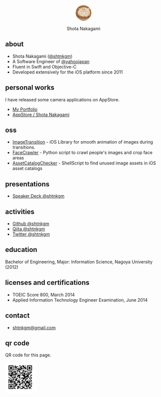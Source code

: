 <div align="center">
    <img src="https://github.com/shtnkgm/about/blob/master/image/icon_circle_200.png" width="50px">
    <p>Shota Nakagami</p>
</div>

## about
 - Shota Nakagami ([@shtnkgm](https://github.com/shtnkgm))
 - A Software Engineer of [@yahoojapan](https://github.com/yahoojapan)
 - Fluent in Swift and Objective-C
 - Developed extensively for the iOS platform since 2011

## personal works
I have released some camera applications on AppStore.

 - [My Portfolio](https://shtnkgm.github.io/)
 - [AppStore / Shota Nakagami](https://itunes.apple.com/developer/shota-nakagami/id457011383)

## oss
 - [ImageTransition](https://github.com/shtnkgm/ImageTransition) - iOS Library for smooth animation of images during transitions.
 - [FaceCrawler](https://github.com/shtnkgm/FaceCrawler) - Python script to crawl people's images and crop face areas
 - [AssetCatalogChecker](https://github.com/shtnkgm/AssetCatalogChecker) - ShellScript to find unused image assets in iOS asset catalogs

## presentations
 - [Speaker Deck @shtnkgm](https://speakerdeck.com/shtnkgm)

## activities
 - [Github @shtnkgm](https://github.com/shtnkgm)
 - [Qiita @shtnkgm](https://qiita.com/shtnkgm)
 - [Twitter @shtnkgm](https://twitter.com/shtnkgm)

## education
Bachelor of Engineering, Major: Information Science, Nagoya University (2012)

## licenses and certifications
 - TOEIC Score 800, March 2014
 - Applied Information Technology Engineer Examination, June 2014

## contact
 - shtnkgm@gmail.com

## qr code
QR code for this page.

<img src="https://github.com/shtnkgm/about/blob/master/image/qrcode.png" alt="QR code" width="100">
